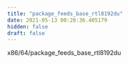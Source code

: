 ```yaml
---
title: "package_feeds_base_rtl8192du"
date: 2021-05-13 00:28:36.405179
hidden: false
draft: false
---
```


x86/64/package_feeds_base_rtl8192du

